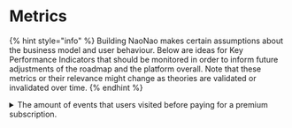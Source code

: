 # Metrics

{% hint style="info" %}
Building NaoNao makes certain assumptions about the business model and user behaviour. Below are ideas for Key Performance Indicators that should be monitored in order to inform future adjustments of the roadmap and the platform overall. Note that these metrics or their relevance might change as theories are validated or invalidated over time.
{% endhint %}

<details>

<summary>The amount of events that users visited before paying for a premium subscription.</summary>

NaoNao has a subscriptions based business model. The theory is that users pay for NaoNao eventually in order to access discovery and organization features like custom lists and list notifications. The user's path towards paying the subscription fee implies that value has been generated by the NaoNao platform, which users then want to increase further. If this theory is correct, then users visit more events before they subscribe. If this theory is incorrect, then users visit a lot of events without ever subscribing.&#x20;

Note that users not visiting any events at all would render this metric and its theory irrelevant, pointing to a more fundamental problem with the idea of NaoNao itself.&#x20;

</details>
